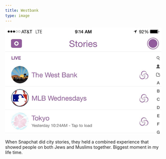 ```yaml
---
title: Westbank
type: image
---
```

<div>
  <img src="/assets/images/westbank.png" />
<p>When Snapchat did city stories, they held a combined experience that showed people on both Jews and Muslims together. Biggest moment in my life time.</p>
</div>
